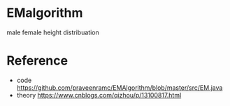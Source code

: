 <!--
 * @Author: hy
 * @Date: 2020-10-16 13:14:07
 * @LastEditTime: 2020-10-16 13:17:05
 * @LastEditors: Please set LastEditors
 * @Description: In User Settings Edit
 * @FilePath: /EMalgorithm/README.md
-->
# EMalgorithm

male  female  height  distribuation

# Reference
- code   https://github.com/praveenramc/EMAlgorithm/blob/master/src/EM.java  
- theory https://www.cnblogs.com/qizhou/p/13100817.html  